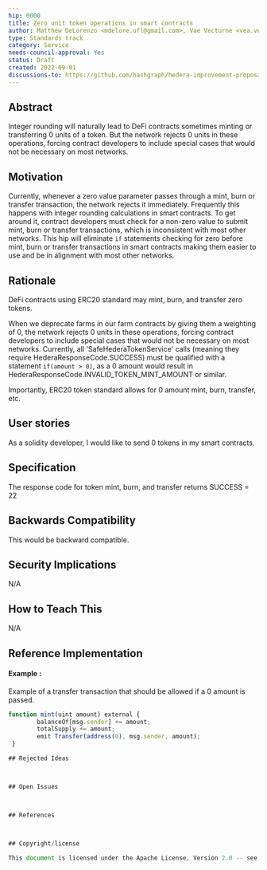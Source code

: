 ```yaml
---
hip: 0000
title: Zero unit token operations in smart contracts
author: Matthew DeLorenzo <mdelore.ufl@gmail.com>, Vae Vecturne <vea.vecturne@gmail.com>
type: Standards track
category: Service
needs-council-approval: Yes
status: Draft
created: 2022-09-01
discussions-to: https://github.com/hashgraph/hedera-improvement-proposal/discussions/563
---
```


## Abstract

Integer rounding will naturally lead to DeFi contracts sometimes minting or transferring 0 units of a token. But the network rejects 0 units in these operations, forcing contract developers to include special cases that would not be necessary on most networks.

## Motivation

Currently, whenever a zero value parameter passes through a mint, burn or transfer transaction, the network rejects it immediately. Frequently this happens with integer rounding calculations in smart contracts. To get around it, contract developers must check for a non-zero value to submit mint, burn or transfer transactions, which is inconsistent with most other networks. This hip will eliminate `if` statements checking for zero before mint, burn or transfer transactions in smart contracts making them easier to use and be in alignment with most other networks.

## Rationale

DeFi contracts using ERC20 standard may mint, burn, and transfer zero tokens.

When we deprecate farms in our farm contracts by giving them a weighting of 0, the network rejects 0 units in these operations, forcing contract developers to include special cases that would not be necessary on most networks. Currently, all 'SafeHederaTokenService' calls (meaning they require HederaResponseCode.SUCCESS) must be qualified with a statement `if(amount > 0)`, as a 0 amount would result in HederaResponseCode.INVALID_TOKEN_MINT_AMOUNT or similar.

Importantly, ERC20 token standard allows for 0 amount mint, burn, transfer, etc.

## User stories

As a solidity developer, I would like to send 0 tokens in my smart contracts. 
  
## Specification

The response code for token mint, burn, and transfer returns SUCCESS = 22

## Backwards Compatibility

This would be backward compatible.

## Security Implications

N/A

## How to Teach This

N/A

## Reference Implementation
#### Example :
Example of a transfer transaction that should be allowed if a 0 amount is passed.
```js
function mint(uint amount) external {
        balanceOf[msg.sender] += amount;
        totalSupply += amount;
        emit Transfer(address(0), msg.sender, amount);
 }

## Rejected Ideas



## Open Issues



## References



## Copyright/license

This document is licensed under the Apache License, Version 2.0 -- see [LICENSE](../LICENSE) or (https://www.apache.org/licenses/LICENSE-2.0)
